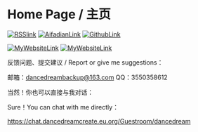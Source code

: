 # Home Page / 主页

[![RSSlink](https://resources.dancedream.top/img/rssfeed.ico)](https://blog.dancedream.top/feed/)
[![AifadianLink](https://resources.dancedream.top/img/afdian.ico)](https://afdian.net/a/GreatToolKit)
[![GithubLink](https://resources.dancedream.top/img/github.ico)](https://github.com/DanceDreamIO)

[![MyWebsiteLink](https://resources.dancedream.top/img/dancedreamnet.jpg)](http://netguide.dancedream.top/?redirect=netauto)
[![MyWebsiteLink](https://resources.dancedream.top/img/dancedreamhnet.jpg)](http://netguide.dancedream.top/?redirect=hnetauto)

反馈问题、提交建议 / Report or give me suggestions：

邮箱：dancedreambackup@163.com
QQ：3550358612

当然！你也可以直接与我对话：

Sure！You can chat with me directly：

https://chat.dancedreamcreate.eu.org/Guestroom/dancedream
